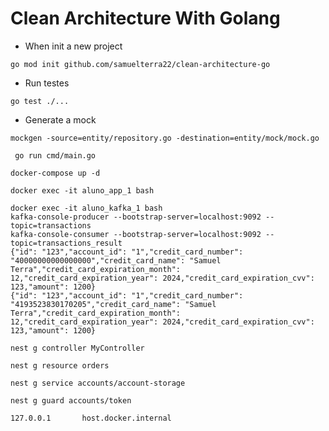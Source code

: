 # Clean Architecture With Golang

- When init a new project
```shell
go mod init github.com/samuelterra22/clean-architecture-go
```

- Run testes
```shell
go test ./...
```

- Generate a mock
```shell
mockgen -source=entity/repository.go -destination=entity/mock/mock.go
```

```shell
 go run cmd/main.go 
```

```shell
docker-compose up -d
```

```shell
docker exec -it aluno_app_1 bash
```

```shell
docker exec -it aluno_kafka_1 bash 
kafka-console-producer --bootstrap-server=localhost:9092 --topic=transactions
kafka-console-consumer --bootstrap-server=localhost:9092 --topic=transactions_result
{"id": "123","account_id": "1","credit_card_number": "40000000000000000","credit_card_name": "Samuel Terra","credit_card_expiration_month": 12,"credit_card_expiration_year": 2024,"credit_card_expiration_cvv": 123,"amount": 1200}
{"id": "123","account_id": "1","credit_card_number": "4193523830170205","credit_card_name": "Samuel Terra","credit_card_expiration_month": 12,"credit_card_expiration_year": 2024,"credit_card_expiration_cvv": 123,"amount": 1200}
```


```shell
nest g controller MyController
```

```shell
nest g resource orders
```

```shell
nest g service accounts/account-storage
```

```shell
nest g guard accounts/token 
```

```shell
127.0.0.1       host.docker.internal
```